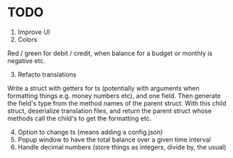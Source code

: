 # TODO

1. Improve UI
2. Colors

Red / green for debit / credit, when balance for a budget or monthly is negative etc.

3. Refacto translations

Write a struct with getters for ts (potentially with arguments when formatting things e.g. money numbers etc), and one field. Then generate the field's type from the method names of the parent struct.
With this child struct, deserialize translation files, and return the parent struct whose methods call the child's to get the formatting etc.

4. Option to change ts (means adding a config.json)
5. Popup window to have the total balance over a given time interval
6. Handle decimal numbers (store things as integers, divide by, the usual)